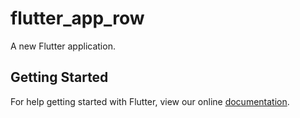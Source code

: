 # flutter_app_row

A new Flutter application.

## Getting Started

For help getting started with Flutter, view our online
[documentation](https://flutter.io/).
